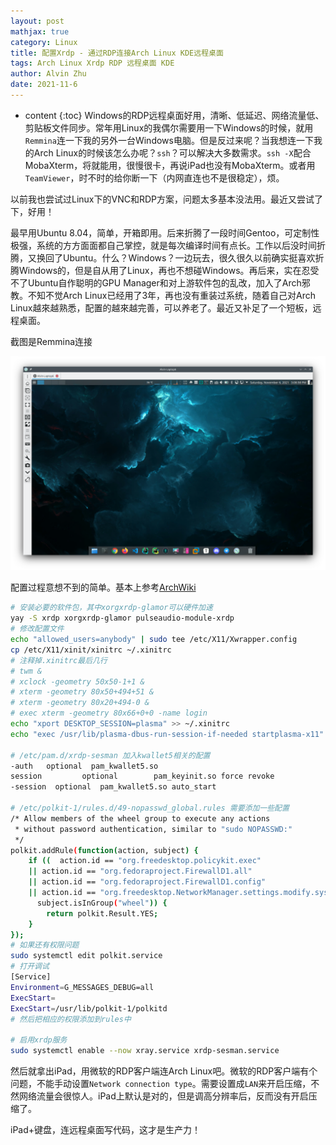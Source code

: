 ```yaml
---
layout: post
mathjax: true
category: Linux
title: 配置Xrdp - 通过RDP连接Arch Linux KDE远程桌面
tags: Arch Linux Xrdp RDP 远程桌面 KDE
author: Alvin Zhu
date: 2021-11-6
---
```


* content
{:toc}
Windows的RDP远程桌面好用，清晰、低延迟、网络流量低、剪贴板文件同步。常年用Linux的我偶尔需要用一下Windows的时候，就用`Remmina`连一下我的另外一台Windows电脑。但是反过来呢？当我想连一下我的Arch Linux的时候该怎么办呢？`ssh`？可以解决大多数需求。`ssh -X`配合MobaXterm，将就能用，很慢很卡，再说iPad也没有MobaXterm。或者用`TeamViewer`，时不时的给你断一下（内网直连也不是很稳定），烦。

以前我也尝试过Linux下的VNC和RDP方案，问题太多基本没法用。最近又尝试了下，好用！





最早用Ubuntu 8.04，简单，开箱即用。后来折腾了一段时间Gentoo，可定制性极强，系统的方方面面都自己掌控，就是每次编译时间有点长。工作以后没时间折腾，又换回了Ubuntu。什么？Windows？一边玩去，很久很久以前确实挺喜欢折腾Windows的，但是自从用了Linux，再也不想碰Windows。再后来，实在忍受不了Ubuntu自作聪明的GPU Manager和对上游软件包的乱改，加入了Arch邪教。不知不觉Arch Linux已经用了3年，再也没有重装过系统，随着自己对Arch Linux越來越熟悉，配置的越來越完善，可以养老了。最近又补足了一个短板，远程桌面。

截图是Remmina连接

![Remmina截图](/assets/2021-11-06-archlinux-xrdp/remmina.png)

配置过程意想不到的简单。基本上参考[ArchWiki](https://wiki.archlinux.org/title/xrdp)

```bash
# 安装必要的软件包，其中xorgxrdp-glamor可以硬件加速
yay -S xrdp xorgxrdp-glamor pulseaudio-module-xrdp
# 修改配置文件
echo "allowed_users=anybody" | sudo tee /etc/X11/Xwrapper.config
cp /etc/X11/xinit/xinitrc ~/.xinitrc
# 注释掉.xinitrc最后几行
# twm &
# xclock -geometry 50x50-1+1 &
# xterm -geometry 80x50+494+51 &
# xterm -geometry 80x20+494-0 &
# exec xterm -geometry 80x66+0+0 -name login
echo "xport DESKTOP_SESSION=plasma" >> ~/.xinitrc
echo "exec /usr/lib/plasma-dbus-run-session-if-needed startplasma-x11"  >> ~/.xinitrc

# /etc/pam.d/xrdp-sesman 加入kwallet5相关的配置
-auth   optional  pam_kwallet5.so
session         optional        pam_keyinit.so force revoke
-session  optional  pam_kwallet5.so auto_start

# /etc/polkit-1/rules.d/49-nopasswd_global.rules 需要添加一些配置
/* Allow members of the wheel group to execute any actions
 * without password authentication, similar to "sudo NOPASSWD:"
 */ 
polkit.addRule(function(action, subject) {
    if ((  action.id == "org.freedesktop.policykit.exec"
    || action.id == "org.fedoraproject.FirewallD1.all"
    || action.id == "org.fedoraproject.FirewallD1.config"
    || action.id == "org.freedesktop.NetworkManager.settings.modify.system") &&
      subject.isInGroup("wheel")) {
        return polkit.Result.YES;
    }
});
# 如果还有权限问题
sudo systemctl edit polkit.service
# 打开调试
[Service]
Environment=G_MESSAGES_DEBUG=all
ExecStart=
ExecStart=/usr/lib/polkit-1/polkitd
# 然后把相应的权限添加到rules中

# 启用xrdp服务
sudo systemctl enable --now xray.service xrdp-sesman.service
```

然后就拿出iPad，用微软的RDP客户端连Arch Linux吧。微软的RDP客户端有个问题，不能手动设置`Network connection type`。需要设置成`LAN`来开启压缩，不然网络流量会很惊人。iPad上默认是对的，但是调高分辨率后，反而没有开启压缩了。

iPad+键盘，连远程桌面写代码，这才是生产力！

